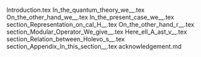 Introduction.tex
In_the_quantum_theory_we__.tex
On_the_other_hand_we__.tex
In_the_present_case_we__.tex
section_Representation_on_cal_H__.tex
On_the_other_hand_r__.tex
section_Modular_Operator_We_give__.tex
Here_ell_A_ast_v__.tex
section_Relation_between_Holevo_s__.tex
section_Appendix_In_this_section__.tex
acknowledgement.md